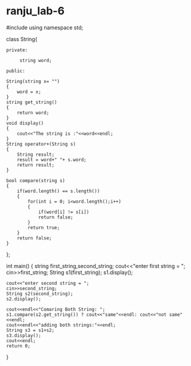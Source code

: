 # ranju_lab-6


#include <iostream>
using namespace std;

class String{
    
    private:
    
         string word;
    
    public:
    
    String(string x= "")
    {
        word = x;
    }
    string get_string()
    {
        return word;
    }
    void display()
    {
        cout<<"The string is :"<<word<<endl;
    }
    String operator+(String s)
    {
        String result;
        result = word+" "+ s.word;
        return result;
    }
    
    bool compare(string s)
    {
        if(word.length() == s.length())
        {
            for(int i = 0; i<word.length();i++)
            {
                if(word[i] != s[i])
                return false;
            }
            return true;
        }
        return false;
    }
    
};

int main()
{
    string first_string,second_string;
    cout<<"enter first string = ";
    cin>>first_string;
    String s1(first_string);
    s1.display();
    
    cout<<"enter second string = ";
    cin>>second_string;
    String s2(second_string);
    s2.display();
    
    cout<<endl<<"Comaring Both String: ";
    s1.compare(s2.get_string()) ? cout<<"same"<<endl: cout<<"not same"<<endl;
    cout<<endl<<"adding both strings:"<<endl;
    String s3 = s1+s2;
    s3.display();
    cout<<endl;
    return 0;
    
    
}
